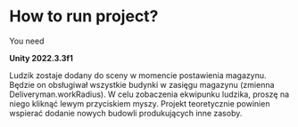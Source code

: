 # How to run project?

You need

**Unity 2022.3.3f1**

Ludzik zostaje dodany do sceny w momencie postawienia magazynu. Będzie on obsługiwał wszystkie budynki w zasięgu magazynu (zmienna Deliveryman.workRadius).
W celu zobaczenia ekwipunku ludzika, proszę na niego kliknąć lewym przyciskiem myszy.
Projekt teoretycznie powinien wspierać dodanie nowych budowli produkujących inne zasoby.
